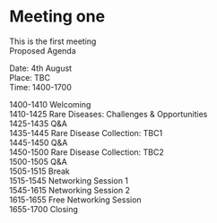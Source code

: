 # Meeting one

This is the first meeting  
Proposed Agenda  
  
Date: 4th August  
Place: TBC  
Time: 1400-1700  
  
1400-1410 Welcoming  
1410-1425 Rare Diseases: Challenges & Opportunities   
1425-1435 Q&A  
1435-1445 Rare Disease Collection: TBC1  
1445-1450 Q&A  
1450-1500 Rare Disease Collection: TBC2  
1500-1505 Q&A  
1505-1515 Break  
1515-1545 Networking Session 1  
1545-1615 Networking Session 2  
1615-1655 Free Networking Session  
1655-1700 Closing  
